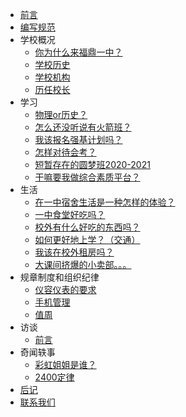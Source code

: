 - [前言](README.md "前言")
- [编写规范](编写规范.md "编写规范")
- 学校概况
  - [你为什么来福鼎一中？](学校概况/你为什么来福鼎一中？/README.md)
  - [学校历史](学校概况/学校历史/README.md)
  - [学校机构](学校概况/学校机构/README.md)
  - [历任校长](学校概况/历任校长/README.md)
- 学习
  - [物理or历史？](学习/物理or历史？/README.md)
  - [怎么还没听说有火箭班？](学习/怎么还没听说有火箭班？/README.md)
  - [我该报名强基计划吗？](学习/我该报名强基计划吗？/README.md)
  - [怎样对待会考？](学习/怎样对待会考？/README.md)
  - [短暂存在的圆梦班2020-2021](学习/短暂存在的圆梦班2020-2021/README.md)
  - [干嘛要我做综合素质平台？](学习/干嘛要我做综合素质平台？/README.md)
- 生活
  - [在一中宿舍生活是一种怎样的体验？](生活/在一中宿舍生活是一种怎样的体验？/README.md)
  - [一中食堂好吃吗？](生活/一中食堂好吃吗？/README.md)
  - [校外有什么好吃的东西吗？](生活/校外有什么好吃的东西吗？/README.md)
  - [如何更好地上学？（交通）](生活/如何更好地上学？（交通）/README.md)
  - [我该在校外租房吗？](生活/我该在校外租房吗？/README.md)
  - [大课间挤爆的小卖部。。。](生活/大课间挤爆的小卖部。。。/README.md)
- 规章制度和组织纪律
  - [仪容仪表的要求](规章制度和组织纪律/仪容仪表的要求/README.md)
  - [手机管理](规章制度和组织纪律/手机管理/README.md)
  - [值周](规章制度和组织纪律/值周/README.md)
- 访谈
  - [前言](访谈/README.md "前言")
- 奇闻轶事
  - [彩虹姐姐是谁？](奇闻轶事/彩虹姐姐是谁？/README.md)
  - [2400定律](奇闻轶事/2400定律/README.md)
- [后记](后记)
- [联系我们](联系我们)